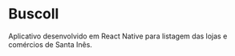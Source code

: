 # Buscoll
Aplicativo desenvolvido em React Native para listagem das lojas e comércios de Santa Inês.
